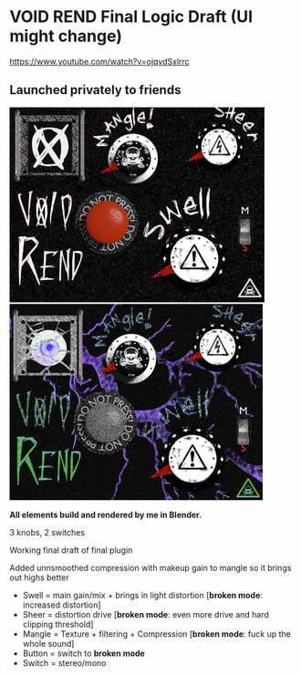 # VOID REND Final Logic Draft (UI might change)
https://www.youtube.com/watch?v=ojqvdSxlrrc
## Launched privately to friends
![Rend normal](resource/rend1.png)
![Rend broken](resource/rend2.png)

**All elements build and rendered by me in Blender.**


3 knobs, 2 switches

Working final draft of final plugin

Added unnsmoothed compression with makeup gain to mangle so it brings out highs better

* Swell = main gain/mix + brings in light distortion [**broken mode**: increased distortion] 
* Sheer = distortion drive [**broken mode**: even more drive and hard clipping threshold] 
* Mangle = Texture + filtering + Compression [**broken mode**: fuck up the whole sound] 
* Button = switch to **broken mode** 
* Switch = stereo/mono 

